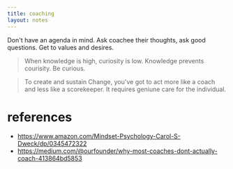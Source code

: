 ```yaml
---
title: coaching
layout: notes
---
```


Don't have an agenda in mind. Ask coachee their thoughts, ask good questions. Get to values and desires.

> When knowledge is high, curiosity is low. Knowledge prevents courisity. Be curious.

> To create and sustain Change, you've got to act more like a coach and less like a scorekeeper. It requires geniune care for the individual. 


# references
- https://www.amazon.com/Mindset-Psychology-Carol-S-Dweck/dp/0345472322
- https://medium.com/@ourfounder/why-most-coaches-dont-actually-coach-413864bd5853
